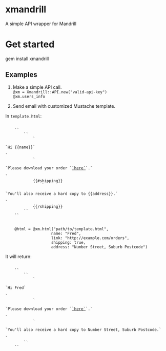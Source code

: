 xmandrill
=========

A simple API wrapper for Mandrill
  
# Get started  
gem install xmandrill  

## Examples  
1. Make a simple API call.  
``@xm = Xmandrill::API.new("valid-api-key")``  
``@xm.users_info``  

2. Send email with customized Mustache template.  

In ``template.html``:  
<pre><code>
	`<html>`  
		`<body>`  
			`<p>`Hi {{name}}`</p>`  
			`<p>`Please download your order `<a href="{{link}}">`here`</a>`.`</p>`  
			{{#shipping}}  
				`<p>`You'll also receive a hard copy to {{address}}.`</p>`  
			{{/shipping}}  
		`</body>`  
	`</html>`  
</code></pre>
  
<pre><code>
	@html = @xm.html("path/to/template.html",
                    name: "Fred",
					link: "http://example.com/orders",
					shipping: true,
					address: "Number Street, Suburb Postcode")
</pre></code>

It will return:  
<pre><code>  
    `<html>`  
        `<body>`  
            `<p>`Hi Fred`</p>`  
            `<p>`Please download your order `<a href="http://example.com/orders">`here`</a>`.`</p>`  
            `<p>`You'll also receive a hard copy to Number Street, Suburb Postcode.`</p>`  
        `</body>`   
    `</html>`  
<pre><code>

